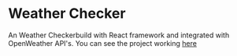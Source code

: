 # Weather Checker
An Weather Checkerbuild with React framework and integrated with OpenWeather API's. You can see the project working [here](https://jho-on-react-weather-checker.vercel.app)